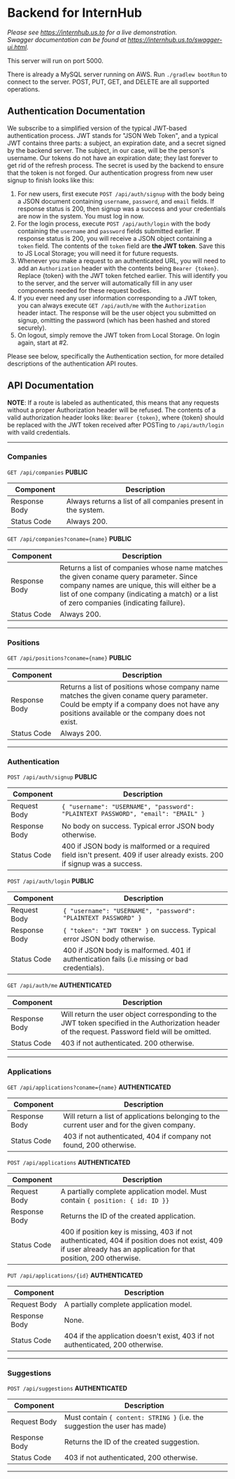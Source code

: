 # Backend for InternHub

_Please see https://internhub.us.to for a live demonstration._
<br/>
_Swagger documentation can be found at https://internhub.us.to/swagger-ui.html._

This server will run on port 5000.

There is already a MySQL server running on AWS.
Run `./gradlew bootRun` to connect to the server.
POST, PUT, GET, and DELETE are all supported operations.

## Authentication Documentation

We subscribe to a simplified version of the typical JWT-based authentication process. JWT stands for "JSON Web Token", and a typical JWT contains three parts: a subject, an expiration date, and a secret signed by the backend server. The subject, in our case, will be the person's username. Our tokens do not have an expiration date; they last forever to get rid of the refresh process. The secret is used by the backend to ensure that the token is not forged. Our authentication progress from new user signup to finish looks like this:

1. For new users, first execute `POST /api/auth/signup` with the body being a JSON document containing `username`, `password`, and `email` fields. If response status is 200, then signup was a success and your credentials are now in the system. You must log in now.
2. For the login process, execute `POST /api/auth/login` with the body containing the `username` and `password` fields submitted earlier. If response status is 200, you will receive a JSON object containing a `token` field. The contents of the `token` field are **the JWT token**. Save this to JS Local Storage; you will need it for future requests.
3. Whenever you make a request to an authenticated URL, you will need to add an `Authorization` header with the contents being `Bearer {token}`. Replace {token} with the JWT token fetched earlier. This will identify you to the server, and the server will automatically fill in any user components needed for these request bodies.
4. If you ever need any user information corresponding to a JWT token, you can always execute `GET /api/auth/me` with the `Authorization` header intact. The response will be the user object you submitted on signup, omitting the password (which has been hashed and stored securely).
5. On logout, simply remove the JWT token from Local Storage. On login again, start at #2.

Please see below, specifically the Authentication section, for more detailed descriptions of the authentication API routes.

## API Documentation 

**NOTE**: If a route is labeled as authenticated, this means that any requests without a proper Authorization header will be refused. The contents of a valid authorization header looks like: `Bearer {token}`, where {token} should be replaced with the JWT token received after POSTing to `/api/auth/login` with vaild credentials.

-------------------------------------------------------------

### Companies

`GET /api/companies` **PUBLIC**

| Component | Description |
| ------------- | ------------- |
| Response Body | Always returns a list of all companies present in the system.  |
| Status Code | Always 200. |

`GET /api/companies?coname={name}` **PUBLIC**

| Component | Description |
| ------------- | ------------- |
| Response Body | Returns a list of companies whose name matches the given coname query parameter. Since company names are unique, this will either be a list of one company (indicating a match) or a list of zero companies (indicating failure). |
| Status Code | Always 200. |

-------------------------------------------------------------

### Positions

`GET /api/positions?coname={name}` **PUBLIC**

| Component | Description |
| ------------- | ------------- |
| Response Body | Returns a list of positions whose company name matches the given coname query parameter. Could be empty if a company does not have any positions available or the company does not exist. | 
| Status Code | Always 200. |

-------------------------------------------------------------

### Authentication

`POST /api/auth/signup` **PUBLIC**

| Component | Description |
| ------------- | ------------- |
| Request Body | `{ "username": "USERNAME", "password": "PLAINTEXT PASSWORD", "email": "EMAIL" }` | 
| Response Body | No body on success. Typical error JSON body otherwise. | 
| Status Code | 400 if JSON body is malformed or a required field isn't present. 409 if user already exists. 200 if signup was a success. |

`POST /api/auth/login` **PUBLIC**

| Component | Description |
| ------------- | ------------- |
| Request Body | `{ "username": "USERNAME", "password": "PLAINTEXT PASSWORD" }` | 
| Response Body | `{ "token": "JWT TOKEN" }` on success. Typical error JSON body otherwise. | 
| Status Code | 400 if JSON body is malformed. 401 if authentication fails (i.e missing or bad credentials). | 

`GET /api/auth/me` **AUTHENTICATED**

| Component | Description |
| ------------- | ------------- |
| Response Body | Will return the user object corresponding to the JWT token specified in the Authorization header of the request. Password field will be omitted. | 
| Status Code | 403 if not authenticated. 200 otherwise. | 

-------------------------------------------------------------

### Applications

`GET /api/applications?coname={name}` **AUTHENTICATED**

| Component | Description |
| ------------- | ------------- |
| Response Body | Will return a list of applications belonging to the current user and for the given company. | 
| Status Code | 403 if not authenticated, 404 if company not found, 200 otherwise. | 

`POST /api/applications` **AUTHENTICATED**

| Component | Description |
| ------------- | ------------- |
| Request Body | A partially complete application model. Must contain `{ position: { id: ID }}` |
| Response Body | Returns the ID of the created application. | 
| Status Code | 400 if position key is missing, 403 if not authenticated, 404 if position does not exist, 409 if user already has an application for that position, 200 otherwise. | 

`PUT /api/applications/{id}` **AUTHENTICATED**

| Component | Description |
| ------------- | ------------- |
| Request Body | A partially complete application model. |
| Response Body | None. | 
| Status Code | 404 if the application doesn't exist, 403 if not authenticated, 200 otherwise. | 

-------------------------------------------------------------

### Suggestions

`POST /api/suggestions` **AUTHENTICATED**

| Component | Description |
| ------------- | ------------- |
| Request Body | Must contain `{ content: STRING }` (i.e. the suggestion the user has made) |
| Response Body | Returns the ID of the created suggestion. | 
| Status Code | 403 if not authenticated, 200 otherwise. | 

-------------------------------------------------------------
